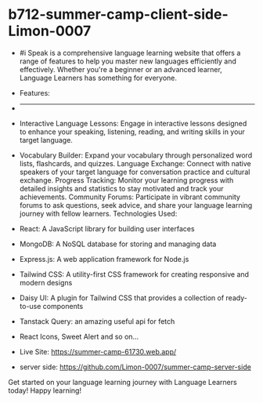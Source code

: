 ﻿# b712-summer-camp-client-side-Limon-0007
 
* #i Speak is a comprehensive language learning website that offers a range of features to help you master new languages efficiently and effectively. Whether you're a beginner or an advanced learner, Language Learners has something for everyone.

* Features:
* ----------

* Interactive Language Lessons: Engage in interactive lessons designed to enhance your speaking, listening, reading, and writing skills in your target language.
* Vocabulary Builder: Expand your vocabulary through personalized word lists, flashcards, and quizzes.
Language Exchange: Connect with native speakers of your target language for conversation practice and cultural exchange.
Progress Tracking: Monitor your learning progress with detailed insights and statistics to stay motivated and track your achievements.
Community Forums: Participate in vibrant community forums to ask questions, seek advice, and share your language learning journey with fellow learners.
Technologies Used:

* React: A JavaScript library for building user interfaces
* MongoDB: A NoSQL database for storing and managing data
* Express.js: A web application framework for Node.js
* Tailwind CSS: A utility-first CSS framework for creating responsive and modern designs
* Daisy UI: A plugin for Tailwind CSS that provides a collection of ready-to-use components
* Tanstack Query: an amazing useful api for fetch
* React Icons, Sweet Alert and so on...
* Live Site: https://summer-camp-61730.web.app/
* server side: https://github.com/Limon-0007/summer-camp-server-side

Get started on your language learning journey with Language Learners today! Happy learning!
